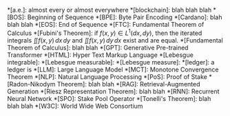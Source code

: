 *[a.e.]: almost every or almost everywhere
*[blockchain]: blah blah blah
*[BOS]: Beginning of Sequence
*[BPE]: Byte Pair Encoding
*[Cardano]: blah blah blah
*[EOS]: End of Sequence
*[FTC]: Fundamental Theorem of Calculus
*[Fubini's Theorem]: if $f(x,y)\in L^1(dx,dy)$, then the iterated integrals $∬ f(x,y)\,dx\,dy$ and $∬ f(x,y)\,dy\,dx$ exist and are equal.
*[Fundamental Theorem of Calculus]: blah blah
*[GPT]: Generative Pre-trained Transformer
*[HTML]: Hyper Text Markup Language
*[Lebesgue integrable]:
*[Lebesgue measurable]:
*[Lebesgue measure]:
*[ledger]: a ledger is
*[LLM]: Large Language Model
*[MCT]: Monotone Convergence Theorem
*[NLP]: Natural Language Processing
*[PoS]: Proof of Stake
*[Radon-Nikodym Theorem]: blah blah
*[RAG]: Retrieval-Augmented Generation
*[Riesz Representation Theorem]: blah blah
*[RNN]: Recurrent Neural Network
*[SPO]: Stake Pool Operator
*[Tonelli's Theorem]: blah blah blah
*[W3C]: World Wide Web Consortium

